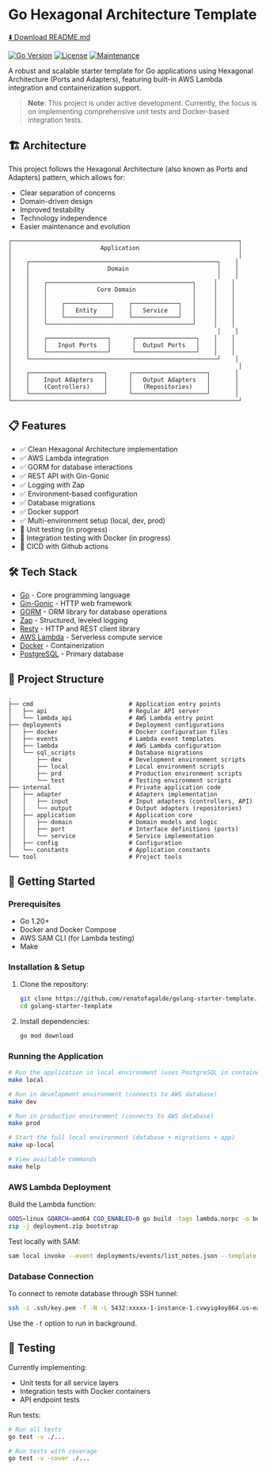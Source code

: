 # Go Hexagonal Architecture Template

[⬇️ Download README.md](https://github.com/yourusername/go-hex-template/raw/main/README.md)

[![Go Version](https://img.shields.io/badge/Go-1.20+-00ADD8?style=flat&logo=go)](https://golang.org/doc/go1.20)
[![License](https://img.shields.io/badge/license-MIT-blue.svg)](LICENSE)
[![Maintenance](https://img.shields.io/badge/Maintained%3F-yes-green.svg)](https://github.com/yourusername/go-hex-template/graphs/commit-activity)

A robust and scalable starter template for Go applications using Hexagonal Architecture (Ports and Adapters), featuring built-in AWS Lambda integration and containerization support.

> **Note**: This project is under active development. Currently, the focus is on implementing comprehensive unit tests and Docker-based integration tests.

## 🏗️ Architecture

This project follows the Hexagonal Architecture (also known as Ports and Adapters) pattern, which allows for:

- Clear separation of concerns
- Domain-driven design
- Improved testability
- Technology independence
- Easier maintenance and evolution

```
┌────────────────────────────────────────────────────────────────┐
│                         Application                            │
│                                                                │
│    ┌─────────────────────────────────────────────────────┐    │
│    │                      Domain                         │    │
│    │                                                     │    │
│    │    ┌─────────────────────────────────────────┐     │    │
│    │    │              Core Domain                │     │    │
│    │    │                                         │     │    │
│    │    │    ┌─────────────┐    ┌─────────────┐   │     │    │
│    │    │    │   Entity    │    │   Service   │   │     │    │
│    │    │    └─────────────┘    └─────────────┘   │     │    │
│    │    └─────────────────────────────────────────┘     │    │
│    │                                                     │    │
│    │    ┌─────────────────┐      ┌─────────────────┐    │    │
│    │    │   Input Ports   │      │  Output Ports   │    │    │
│    │    └─────────────────┘      └─────────────────┘    │    │
│    └─────────────────────────────────────────────────────┘    │
│                                                                │
│    ┌─────────────────────┐      ┌─────────────────────┐       │
│    │    Input Adapters   │      │   Output Adapters   │       │
│    │    (Controllers)    │      │   (Repositories)    │       │
│    └─────────────────────┘      └─────────────────────┘       │
└────────────────────────────────────────────────────────────────┘
```

## 📋 Features

- ✅ Clean Hexagonal Architecture implementation
- ✅ AWS Lambda integration
- ✅ GORM for database interactions
- ✅ REST API with Gin-Gonic
- ✅ Logging with Zap
- ✅ Environment-based configuration
- ✅ Database migrations
- ✅ Docker support
- ✅ Multi-environment setup (local, dev, prod)
- 🔄 Unit testing (in progress)
- 🔄 Integration testing with Docker (in progress)
- 🔄 CICD with Github actions

## 🛠️ Tech Stack

- [Go](https://golang.org/) - Core programming language
- [Gin-Gonic](https://github.com/gin-gonic/gin) - HTTP web framework
- [GORM](https://gorm.io/) - ORM library for database operations
- [Zap](https://github.com/uber-go/zap) - Structured, leveled logging
- [Resty](https://github.com/go-resty/resty) - HTTP and REST client library
- [AWS Lambda](https://aws.amazon.com/lambda/) - Serverless compute service
- [Docker](https://www.docker.com/) - Containerization
- [PostgreSQL](https://www.postgresql.org/) - Primary database

## 📂 Project Structure

```
.
├── cmd                           # Application entry points
│   ├── api                       # Regular API server
│   └── lambda_api                # AWS Lambda entry point
├── deployments                   # Deployment configurations
│   ├── docker                    # Docker configuration files
│   ├── events                    # Lambda event templates
│   ├── lambda                    # AWS Lambda configuration
│   └── sql_scripts               # Database migrations
│       ├── dev                   # Development environment scripts
│       ├── local                 # Local environment scripts
│       ├── prd                   # Production environment scripts
│       └── test                  # Testing environment scripts
├── internal                      # Private application code
│   ├── adapter                   # Adapters implementation
│   │   ├── input                 # Input adapters (controllers, API)
│   │   └── output                # Output adapters (repositories)
│   ├── application               # Application core
│   │   ├── domain                # Domain models and logic
│   │   ├── port                  # Interface definitions (ports)
│   │   └── service               # Service implementation
│   ├── config                    # Configuration
│   └── constants                 # Application constants
└── tool                          # Project tools
```

## 🚀 Getting Started

### Prerequisites

- Go 1.20+
- Docker and Docker Compose
- AWS SAM CLI (for Lambda testing)
- Make

### Installation & Setup

1. Clone the repository:
   ```bash
   git clone https://github.com/renatofagalde/golang-starter-template.git
   cd golang-starter-template
   ```

2. Install dependencies:
   ```bash
   go mod download
   ```

### Running the Application

```bash
# Run the application in local environment (uses PostgreSQL in container)
make local

# Run in development environment (connects to AWS database)
make dev

# Run in production environment (connects to AWS database)
make prod

# Start the full local environment (database + migrations + app)
make up-local

# View available commands
make help
```

### AWS Lambda Deployment

Build the Lambda function:
```bash
GOOS=linux GOARCH=amd64 CGO_ENABLED=0 go build -tags lambda.norpc -o bootstrap ./cmd/lambda_api
zip -j deployment.zip bootstrap
```

Test locally with SAM:
```bash
sam local invoke --event deployments/events/list_notes.json --template deployments/lambda/template.yaml
```

### Database Connection

To connect to remote database through SSH tunnel:
```bash
ssh -i .ssh/key.pem -f -N -L 5432:xxxxx-1-instance-1.cvwyig4oy864.us-east-1.rds.amazonaws.com:5432 ec2-user@ec2-34-xxx-xxx-xxx.compute-1.amazonaws.com -v
```

Use the `-f` option to run in background.

## 🧪 Testing

Currently implementing:
- Unit tests for all service layers
- Integration tests with Docker containers
- API endpoint tests

Run tests:
```bash
# Run all tests
go test -v ./...

# Run tests with coverage
go test -v -cover ./...
```